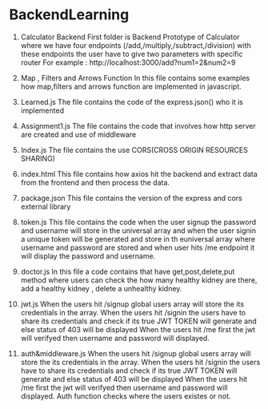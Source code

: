 # BackendLearning

1. Calculator Backend
    First folder is Backend Prototype of Calculator where we have four endpoints (/add,/multiply,/subtract,/division) with these endpoints the user have to give two   parameters with specific router
   For example : http://localhost:3000/add?num1=2&num2=9

2. Map , Filters and Arrows Function
      In this file contains some examples how map,filters and arrows function are implemented in javascript.

3. Learned.js
    The file contains the code of the express.json() who it is implemented

4. Assignment1.js
     The file contains the code that involves how http server are created and use of middleware

5. Index.js
    The file contains the use CORS(CROSS ORIGIN RESOURCES SHARING)

6. index.html
    This file contains how axios hit the backend and extract data from the frontend and then process the data.

7. package.json
    This file contains the version of the express and cors external library

8. token.js
    This file contains the code when the user signup the password and username will store in the universal array and when the user signin a unique token will be generated and store in th euniversal array where  username and password are stored and when user hits /me endpoint it will display the password and username.

9. doctor.js
     In this file a code contains that have get,post,delete,put method where users can check the how many healthy kidney are there, add a healthy kidney , delete a unhealthy kidney.

10. jwt.js
     When the users hit /signup global users array will store the its credentials in the array.
     When the users hit /signin the users have to share its credentials and check if its true JWT TOKEN will generate and else status of 403 will be displayed
     When the users hit /me first  the jwt will verifyed then username and password will displayed.
   
11. auth&middleware.js
     When the users hit /signup global users array will store the its credentials in the array.
     When the users hit /signin the users have to share its credentials and check if its true JWT TOKEN will generate and else status of 403 will be displayed
     When the users hit /me first  the jwt will verifyed then username and password will displayed.
     Auth function checks where the users existes or not.
     
    
